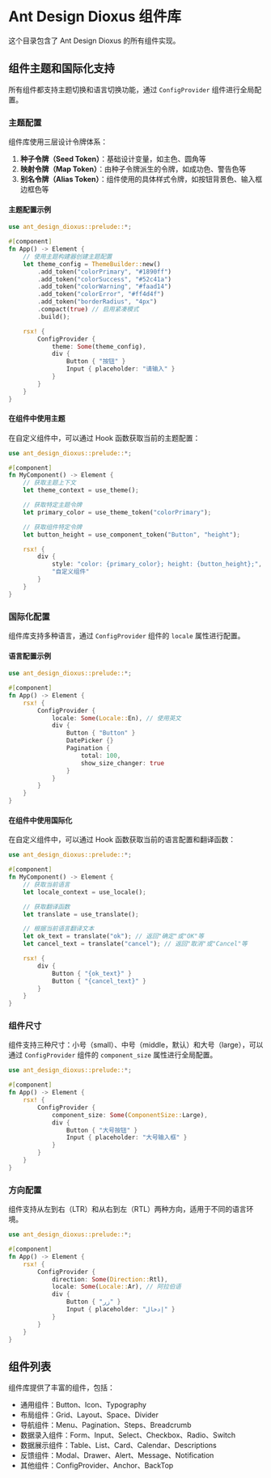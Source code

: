 # Ant Design Dioxus 组件库

这个目录包含了 Ant Design Dioxus 的所有组件实现。

## 组件主题和国际化支持

所有组件都支持主题切换和语言切换功能，通过 `ConfigProvider` 组件进行全局配置。

### 主题配置

组件库使用三层设计令牌体系：

1. **种子令牌（Seed Token）**：基础设计变量，如主色、圆角等
2. **映射令牌（Map Token）**：由种子令牌派生的令牌，如成功色、警告色等
3. **别名令牌（Alias Token）**：组件使用的具体样式令牌，如按钮背景色、输入框边框色等

#### 主题配置示例

```rust
use ant_design_dioxus::prelude::*;

#[component]
fn App() -> Element {
    // 使用主题构建器创建主题配置
    let theme_config = ThemeBuilder::new()
        .add_token("colorPrimary", "#1890ff")
        .add_token("colorSuccess", "#52c41a")
        .add_token("colorWarning", "#faad14")
        .add_token("colorError", "#ff4d4f")
        .add_token("borderRadius", "4px")
        .compact(true) // 启用紧凑模式
        .build();

    rsx! {
        ConfigProvider {
            theme: Some(theme_config),
            div {
                Button { "按钮" }
                Input { placeholder: "请输入" }
            }
        }
    }
}
```

#### 在组件中使用主题

在自定义组件中，可以通过 Hook 函数获取当前的主题配置：

```rust
use ant_design_dioxus::prelude::*;

#[component]
fn MyComponent() -> Element {
    // 获取主题上下文
    let theme_context = use_theme();

    // 获取特定主题令牌
    let primary_color = use_theme_token("colorPrimary");

    // 获取组件特定令牌
    let button_height = use_component_token("Button", "height");

    rsx! {
        div {
            style: "color: {primary_color}; height: {button_height};",
            "自定义组件"
        }
    }
}
```

### 国际化配置

组件库支持多种语言，通过 `ConfigProvider` 组件的 `locale` 属性进行配置。

#### 语言配置示例

```rust
use ant_design_dioxus::prelude::*;

#[component]
fn App() -> Element {
    rsx! {
        ConfigProvider {
            locale: Some(Locale::En), // 使用英文
            div {
                Button { "Button" }
                DatePicker {}
                Pagination {
                    total: 100,
                    show_size_changer: true
                }
            }
        }
    }
}
```

#### 在组件中使用国际化

在自定义组件中，可以通过 Hook 函数获取当前的语言配置和翻译函数：

```rust
use ant_design_dioxus::prelude::*;

#[component]
fn MyComponent() -> Element {
    // 获取当前语言
    let locale_context = use_locale();

    // 获取翻译函数
    let translate = use_translate();

    // 根据当前语言翻译文本
    let ok_text = translate("ok"); // 返回"确定"或"OK"等
    let cancel_text = translate("cancel"); // 返回"取消"或"Cancel"等

    rsx! {
        div {
            Button { "{ok_text}" }
            Button { "{cancel_text}" }
        }
    }
}
```

### 组件尺寸

组件支持三种尺寸：小号（small）、中号（middle，默认）和大号（large），可以通过 `ConfigProvider` 组件的 `component_size` 属性进行全局配置。

```rust
use ant_design_dioxus::prelude::*;

#[component]
fn App() -> Element {
    rsx! {
        ConfigProvider {
            component_size: Some(ComponentSize::Large),
            div {
                Button { "大号按钮" }
                Input { placeholder: "大号输入框" }
            }
        }
    }
}
```

### 方向配置

组件支持从左到右（LTR）和从右到左（RTL）两种方向，适用于不同的语言环境。

```rust
use ant_design_dioxus::prelude::*;

#[component]
fn App() -> Element {
    rsx! {
        ConfigProvider {
            direction: Some(Direction::Rtl),
            locale: Some(Locale::Ar), // 阿拉伯语
            div {
                Button { "زر" }
                Input { placeholder: "إدخال" }
            }
        }
    }
}
```

## 组件列表

组件库提供了丰富的组件，包括：

- 通用组件：Button、Icon、Typography
- 布局组件：Grid、Layout、Space、Divider
- 导航组件：Menu、Pagination、Steps、Breadcrumb
- 数据录入组件：Form、Input、Select、Checkbox、Radio、Switch
- 数据展示组件：Table、List、Card、Calendar、Descriptions
- 反馈组件：Modal、Drawer、Alert、Message、Notification
- 其他组件：ConfigProvider、Anchor、BackTop

